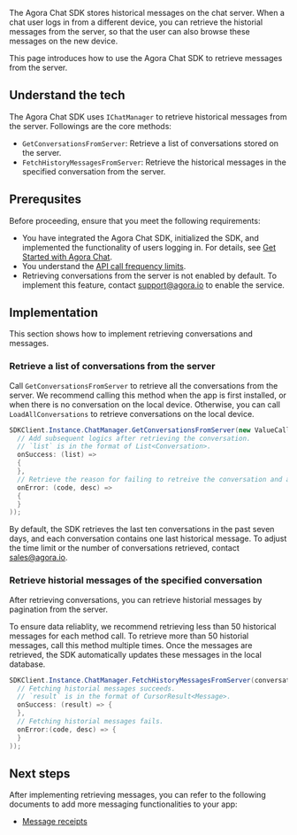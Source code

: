 The Agora Chat SDK stores historical messages on the chat server. When a chat user logs in from a different device, you can retrieve the historial messages from the server, so that the user can also browse these messages on the new device.

This page introduces how to use the Agora Chat SDK to retrieve messages from the server.

## Understand the tech

The Agora Chat SDK uses `IChatManager` to retrieve historical messages from the server. Followings are the core methods:

- `GetConversationsFromServer`: Retrieve a list of conversations stored on the server.
- `FetchHistoryMessagesFromServer`: Retrieve the historical messages in the specified conversation from the server.

## Prerequsites

Before proceeding, ensure that you meet the following requirements:

- You have integrated the Agora Chat SDK, initialized the SDK, and implemented the functionality of users logging in. For details, see [Get Started with Agora Chat]().
- You understand the [API call frequency limits]().
- Retrieving conversations from the server is not enabled by default. To implement this feature, contact support@agora.io to enable the service. 

## Implementation

This section shows how to implement retrieving conversations and messages.

### Retrieve a list of conversations from the server

Call `GetConversationsFromServer` to retrieve all the conversations from the server. We recommend calling this method when the app is first installed, or when there is no conversation on the local device. Otherwise, you can call `LoadAllConversations` to retrieve conversations on the local device.

```C#
SDKClient.Instance.ChatManager.GetConversationsFromServer(new ValueCallBack<List<Conversation>>(
  // Add subsequent logics after retrieving the conversation.
  // `list` is in the format of List<Conversation>.
  onSuccess: (list) =>
  {
  },
  // Retrieve the reason for failing to retreive the conversation and add troubleshooting logics accordingly.
  onError: (code, desc) =>
  {
  }
));
```

By default, the SDK retrieves the last ten conversations in the past seven days, and each conversation contains one last historical message. To adjust the time limit or the number of conversations retrieved, contact sales@agora.io.

### Retrieve historial messages of the specified conversation

After retrieving conversations, you can retrieve historial messages by pagination from the server. 

To ensure data reliablity, we recommend retrieving less than 50 historical messages for each method call. To retrieve more than 50 historial messages, call this method multiple times. Once the messages are retrieved, the SDK automatically updates these messages in the local database.

```C#
SDKClient.Instance.ChatManager.FetchHistoryMessagesFromServer(conversationId, type, startId, pageSize, new ValueCallBack<CursorResult<Message>>(
  // Fetching historial messages succeeds.
  // `result` is in the format of CursorResult<Message>.
  onSuccess: (result) => {
  },
  // Fetching historial messages fails.
  onError:(code, desc) => {
  }
));
```

## Next steps

After implementing retrieving messages, you can refer to the following documents to add more messaging functionalities to your app:

- [Message receipts]()